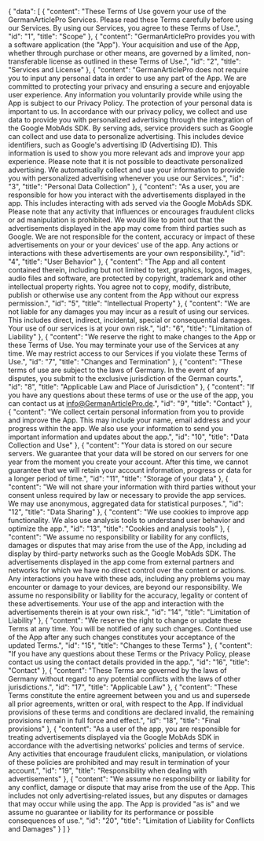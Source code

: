 {
    "data": [
        {
            "content": "These Terms of Use govern your use of the GermanArticlePro Services. Please read these Terms carefully before using our Services. By using our Services, you agree to these Terms of Use.",
            "id": "1",
            "title": "Scope"
        },
        {
            "content": "GermanArticlePro provides you with a software application (the \"App\"). Your acquisition and use of the App, whether through purchase or other means, are governed by a limited, non-transferable license as outlined in these Terms of Use.",
            "id": "2",
            "title": "Services and License"
        },
        {
            "content": "GermanArticlePro does not require you to input any personal data in order to use any part of the App. We are committed to protecting your privacy and ensuring a secure and enjoyable user experience. Any information you voluntarily provide while using the App is subject to our Privacy Policy. The protection of your personal data is important to us. In accordance with our privacy policy, we collect and use data to provide you with personalized advertising through the integration of the Google MobAds SDK. By serving ads, service providers such as Google can collect and use data to personalize advertising. This includes device identifiers, such as Google's advertising ID (Advertising ID). This information is used to show you more relevant ads and improve your app experience. Please note that it is not possible to deactivate personalized advertising. We automatically collect and use your information to provide you with personalized advertising whenever you use our Services.",
            "id": "3",
            "title": "Personal Data Collection"
        },
        {
            "content": "As a user, you are responsible for how you interact with the advertisements displayed in the app. This includes interacting with ads served via the Google MobAds SDK. Please note that any activity that influences or encourages fraudulent clicks or ad manipulation is prohibited. We would like to point out that the advertisements displayed in the app may come from third parties such as Google. We are not responsible for the content, accuracy or impact of these advertisements on your or your devices' use of the app. Any actions or interactions with these advertisements are your own responsibility.",
            "id": "4",
            "title": "User Behavior"
        },
        {
            "content": "The App and all content contained therein, including but not limited to text, graphics, logos, images, audio files and software, are protected by copyright, trademark and other intellectual property rights. You agree not to copy, modify, distribute, publish or otherwise use any content from the App without our express permission.",
            "id": "5",
            "title": "Intellectual Property"
        },
        {
            "content": "We are not liable for any damages you may incur as a result of using our services. This includes direct, indirect, incidental, special or consequential damages. Your use of our services is at your own risk.",
            "id": "6",
            "title": "Limitation of Liability"
        },
        {
            "content": "We reserve the right to make changes to the App or these Terms of Use. You may terminate your use of the Services at any time. We may restrict access to our Services if you violate these Terms of Use.",
            "id": "7",
            "title": "Changes and Termination"
        },
        {
            "content": "These terms of use are subject to the laws of Germany. In the event of any disputes, you submit to the exclusive jurisdiction of the German courts.",
            "id": "8",
            "title": "Applicable Law and Place of Jurisdiction"
        },
        {
            "content": "If you have any questions about these terms of use or the use of the app, you can contact us at info@GermanArticlePro.de.",
            "id": "9",
            "title": "Contact"
        },
        {
            "content": "We collect certain personal information from you to provide and improve the App. This may include your name, email address and your progress within the app. We also use your information to send you important information and updates about the app.",
            "id": "10",
            "title": "Data Collection and Use"
        },
        {
            "content": "Your data is stored on our secure servers. We guarantee that your data will be stored on our servers for one year from the moment you create your account. After this time, we cannot guarantee that we will retain your account information, progress or data for a longer period of time.",
            "id": "11",
            "title": "Storage of your data"
        },
        {
            "content": "We will not share your information with third parties without your consent unless required by law or necessary to provide the app services. We may use anonymous, aggregated data for statistical purposes.",
            "id": "12",
            "title": "Data Sharing"
        },
        {
            "content": "We use cookies to improve app functionality. We also use analysis tools to understand user behavior and optimize the app.",
            "id": "13",
            "title": "Cookies and analysis tools"
        },
        {
            "content": "We assume no responsibility or liability for any conflicts, damages or disputes that may arise from the use of the App, including ad display by third-party networks such as the Google MobAds SDK. The advertisements displayed in the app come from external partners and networks for which we have no direct control over the content or actions. Any interactions you have with these ads, including any problems you may encounter or damage to your devices, are beyond our responsibility. We assume no responsibility or liability for the accuracy, legality or content of these advertisements. Your use of the app and interaction with the advertisements therein is at your own risk.",
            "id": "14",
            "title": "Limitation of Liability"
        },
        {
            "content": "We reserve the right to change or update these Terms at any time. You will be notified of any such changes. Continued use of the App after any such changes constitutes your acceptance of the updated Terms.",
            "id": "15",
            "title": "Changes to these Terms"
        },
        {
            "content": "If you have any questions about these Terms or the Privacy Policy, please contact us using the contact details provided in the app.",
            "id": "16",
            "title": "Contact"
        },
        {
            "content": "These Terms are governed by the laws of Germany without regard to any potential conflicts with the laws of other jurisdictions.",
            "id": "17",
            "title": "Applicable Law"
        },
        {
            "content": "These Terms constitute the entire agreement between you and us and supersede all prior agreements, written or oral, with respect to the App. If individual provisions of these terms and conditions are declared invalid, the remaining provisions remain in full force and effect.",
            "id": "18",
            "title": "Final provisions"
        },
        {
            "content": "As a user of the app, you are responsible for treating advertisements displayed via the Google MobAds SDK in accordance with the advertising networks' policies and terms of service. Any activities that encourage fraudulent clicks, manipulation, or violations of these policies are prohibited and may result in termination of your account.",
            "id": "19",
            "title": "Responsibility when dealing with advertisements"
        },
        {
            "content": "We assume no responsibility or liability for any conflict, damage or dispute that may arise from the use of the App. This includes not only advertising-related issues, but any disputes or damages that may occur while using the app. The App is provided \"as is\" and we assume no guarantee or liability for its performance or possible consequences of use.",
            "id": "20",
            "title": "Limitation of Liability for Conflicts and Damages"
        }
    ]
}